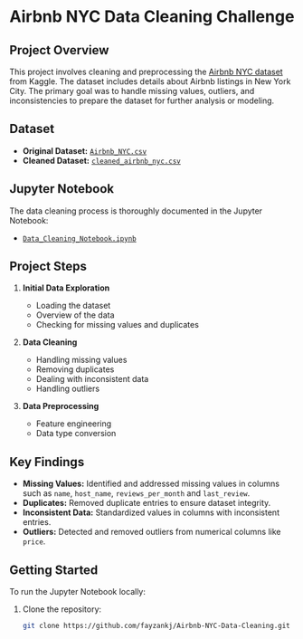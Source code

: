 # Airbnb NYC Data Cleaning Challenge

## Project Overview

This project involves cleaning and preprocessing the [Airbnb NYC dataset]([link-to-dataset](https://www.kaggle.com/datasets/thedevastator/airbnbs-nyc-overview?resource=download)) from Kaggle. The dataset includes details about Airbnb listings in New York City. The primary goal was to handle missing values, outliers, and inconsistencies to prepare the dataset for further analysis or modeling.

## Dataset

- **Original Dataset:** [`Airbnb_NYC.csv`](Airbnb_NYC.csv)
- **Cleaned Dataset:** [`cleaned_airbnb_nyc.csv`](cleaned_airbnb_nyc.csv)

## Jupyter Notebook

The data cleaning process is thoroughly documented in the Jupyter Notebook:

- [`Data_Cleaning_Notebook.ipynb`](Data_Cleaning_Notebook.ipynb)

## Project Steps

1. **Initial Data Exploration**
   - Loading the dataset
   - Overview of the data
   - Checking for missing values and duplicates

2. **Data Cleaning**
   - Handling missing values
   - Removing duplicates
   - Dealing with inconsistent data
   - Handling outliers

3. **Data Preprocessing**
   - Feature engineering
   - Data type conversion

## Key Findings

- **Missing Values:** Identified and addressed missing values in columns such as `name`, `host_name`, `reviews_per_month` and `last_review`.
- **Duplicates:** Removed duplicate entries to ensure dataset integrity.
- **Inconsistent Data:** Standardized values in columns with inconsistent entries.
- **Outliers:** Detected and removed outliers from numerical columns like `price`.

## Getting Started

To run the Jupyter Notebook locally:

1. Clone the repository:
   ```bash
   git clone https://github.com/fayzankj/Airbnb-NYC-Data-Cleaning.git
